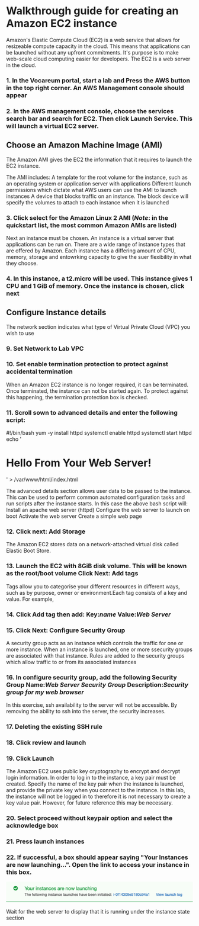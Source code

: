 # **Walkthrough guide for creating an Amazon EC2 instance**

Amazon's Elastic Compute Cloud (EC2) is a web service that allows for resizeable compute capacity in the cloud. This means that applications can be launched without any upfront commitments. It's purpose is to make web-scale cloud computing easier for developers. The EC2 is a web server in the cloud.

### 1. In the Vocareum portal, start a lab and Press the AWS button in the top right corner. An AWS Management console should appear
### 2. In the AWS management console, choose the services search bar and search for EC2. Then click Launch Service. This will launch a virtual EC2 server. 

## Choose an Amazon Machine Image (AMI)

The Amazon AMI gives the EC2 the information that it requires to launch the EC2 instance. 

The AMI includes:
  A template for the root volume for the instance, such as an operating system or application server with applications
  Different launch permissions which dictate what AWS users can use the AMI to launch instances
  A device that blocks traffic on an instance. The block device will specify the volumes to attach to each instance when it is launched
  
### 3. Click select for the Amazon Linux 2 AMI (*Note*: in the quickstart list, the most common Amazon AMIs are listed)

Next an instance must be chosen. An instance is a virtual server that applications can be run on. There are a wide range of instance types that are offered by Amazon. Each instance has a differing amount of CPU, memory, storage and entowrking capacity to give the suer flexibility in what they choose. 

### 4. In this instance, a t2.micro will be used. This instance gives 1 CPU and 1 GiB of memory. Once the instance is chosen, click next

## Configure Instance details

The network section indicates what type of Virtual Private Cloud (VPC) you wish to use 

### 9. Set Network to Lab VPC

### 10. Set enable termination protection to protect against accidental termination
When an Amazon EC2 instance is no longer required, it can be terminated. Once terminated, the instance can not be started again. To protect against this happening, the termination protection box is checked.

### 11. Scroll sown to advanced details and enter the following script:

  #!/bin/bash
  yum -y install httpd
  systemctl enable httpd
  systemctl start httpd
  echo '<html><h1>Hello From Your Web Server!</h1></html>' > /var/www/html/index.html
 
The advanced details section allows user data to be passed to the instance. This can be used to perform common automated configuration tasks and run scripts after the instance starts. 
In this case the above bash script will:
  Install an apache web server (httpd)
  Configure the web server to launch on boot
  Activate the web server 
  Create a simple web page
  
### 12. Click next: Add Storage

The Amazon EC2 stores data on a network-attached virtual disk called Elastic Boot Store. 

### 13. Launch the EC2 with 8GiB disk volume. This will be known as the root/boot volume Click Next: Add tags

Tags allow you to categorise your different resources in different ways, such as by purpose, owner or environment.Each tag consists of a key and value. For example, 

### 14. Click Add tag then add: **Key**:*name* **Value**:*Web Server*

### 15. Click Next: Configure Security Group

A security group acts as an instance which controls the traffic for one or more instance. When an instance is launched, one or more ssecurity groups are associated with that instance. Rules are added to the security groups which allow traffic to or from its associated instances

### 16. In configure security group, add the following **Security Group Name**:*Web Server Security Group* **Description**:*Security group for my web browser*

In this exercise, ssh availability to the server will not be accessible. By removing the ability to ssh into the server, the security increases. 

### 17. Deleting the existing SSH rule

### 18. Click review and launch

### 19. Click Launch

The Amazon EC2 uses public key cryptography to encrypt and decrypt login information. In order to log in to the instance, a key pair must be created. Specify the name of the key pair when the instance is launched, and provide the private key when you connect to the instance.
In this lab, the instance will not be logged in to therefore it is not necessary to create a key value pair. However, for future reference this may be necessary.

### 20. Select proceed without keypair option and select the acknowledge box

### 21. Press launch instances

### 22. If successful, a box should appear saying "Your Instances are now launching...". Open the link to access your instance in this box.

![Image of successful instance launch](https://github.com/Av3rageJoe/AWS/blob/master/Images/Your%20instances%20are%20now%20launching.png)

Wait for the web server to display that it is running under the instance state section
